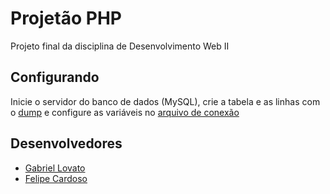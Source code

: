 # Projetão PHP

Projeto final da disciplina de Desenvolvimento Web II

## Configurando

Inicie o servidor do banco de dados (MySQL), crie a tabela e as linhas com o [dump](./db/dump.sql) e configure as variáveis no [arquivo de conexão](./db/connection.php)

## Desenvolvedores
- [Gabriel Lovato](https://github.com/gabrielLV-BR)
- [Felipe Cardoso](https://github.com/the-felipe)